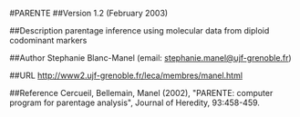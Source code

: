 #PARENTE
##Version
1.2 (February 2003)

##Description
parentage inference using molecular data from diploid codominant markers

##Author
Stephanie Blanc-Manel (email: stephanie.manel@ujf-grenoble.fr)

##URL
http://www2.ujf-grenoble.fr/leca/membres/manel.html

##Reference
Cercueil, Bellemain, Manel (2002), "PARENTE: computer program for parentage analysis", Journal of Heredity, 93:458-459.

